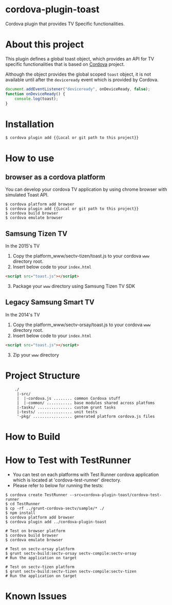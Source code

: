 # cordova-plugin-toast
Cordova plugin that provides TV Specific functionalities.

# About this project
This plugin defines a global toast object, which provides an API for TV specific functionalities that is based on [Cordova](https://cordova.apache.org/) project.

Although the object provides the global scoped `toast` object, it is not available until after the `deviceready` event which is provided by Cordova.
```javascript
document.addEventListener("deviceready", onDeviceReady, false);
function onDeviceReady() {
    console.log(toast);
}
```

# Installation
```shell
$ cordova plugin add {{Local or git path to this project}}
```

# How to use
## browser as a cordova platform
You can develop your cordova TV application by using chrome browser with simulated Toast API.
```shell
$ cordova platform add browser
$ cordova plugin add {{Local or git path to this project}}
$ cordova build browser
$ cordova emulate browser
```

## Samsung Tizen TV
In the 2015's TV
1. Copy the platform_www/sectv-tizen/toast.js to your cordova `www` directory root.
2. Insert below code to your `index.html`
```HTML
<script src="toast.js"></script>
```
3. Package your `www` directory using Samsung Tizen TV SDK

## Legacy Samsung Smart TV
In the 2014's TV
1. Copy the platform_www/sectv-orsay/toast.js to your cordova `www` directory root.
2. Insert below code to your `index.html`
```HTML
<script src="toast.js"></script>
```
3. Zip your `www` directory

# Project Structure
```
    ./
     |-src/
     |  |-cordova.js ........ common Cordova stuff
     |  |-common/ ........... base modules shared across platfoms
     |-tasks/ ............... custom grunt tasks
     |-tests/ ............... unit tests
     '-pkg/ ................. generated platform cordova.js files
```

# How to Build

# How to Test with TestRunner
* You can test on each platforms with Test Runner cordova application which is located at 'cordova-test-runner' directory.
* Please refer to below for running the tests:

```shell
$ cordova create TestRunner --src=cordova-plugin-toast/cordova-test-runner
$ cd TestRunner
$ cp -rf ../grunt-cordova-sectv/sample/* ./
$ npm install
$ cordova platform add browser
$ cordova plugin add ../cordova-plugin-toast

# Test on browser platform
$ cordova build browser
$ cordova emulate browser

# Test on sectv-orsay platform
$ grunt sectv-build:sectv-orsay sectv-compile:sectv-orsay
# Run the application on target

# Test on sectv-tizen platform
$ grunt sectv-build:sectv-tizen sectv-compile:sectv-tizen
# Run the application on target
```

# Known Issues

